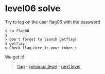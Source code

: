 # level06 solve

Try to log on the user flag06 with the password

```
$ su flag06
$ 
> Don't forget to launch getflag!
$ getflag
> Check flag.Here is your token : 
```

We got it!

> <a href="../flag">flag</a> - <a href="../../level05">previous level</a> - <a href="../../level07">next level</a>
